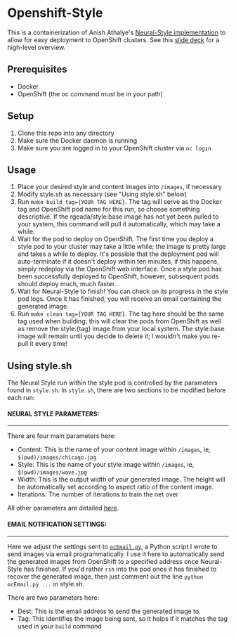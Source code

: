 # Openshift-Style

This is a containerization of Anish Athalye's [Neural-Style implementation](https://github.com/anishathalye/neural-style) to allow for easy deployment to OpenShift clusters. See this [slide deck](https://docs.google.com/a/redhat.com/presentation/d/1xvOtt2dJET_0PI4oYtB6AjsAIjrzZ9zLdQyAfwuTNlU/edit?usp=sharing) for a high-level overview.

## Prerequisites
* Docker
* OpenShift (the oc command must be in your path)

## Setup
1. Clone this repo into any directory
2. Make sure the Docker daemon is running
3. Make sure you are logged in to your OpenShift cluster via `oc login`

## Usage
1. Place your desired style and content images into `/images`, if necessary
2. Modify style.sh as necessary (see "Using style.sh" below)
3. Run `make build tag={YOUR TAG HERE}`. The tag will serve as the Docker tag and OpenShift pod name for this run, so choose something descriptive. If the rgeada/style:base image has not yet been pulled to your system, this command will pull it automatically, which may take a while.
4. Wait for the pod to deploy on OpenShift. The first time you deploy a style pod to your cluster may take a little while; the image is pretty large and takes a while to deploy. It's possible that the deployment pod will auto-terminate if it doesn't deploy within ten minutes, if this happens, simply redeploy via the OpenShift web interface. Once a style pod has been successfully deployed to OpenShift, however, subsequent pods should deploy much, much faster.
5. Wait for Neural-Style to finish! You can check on its progress in the style pod logs. Once it has finished, you will receive an email containing the generated image.
6. Run `make clean tag={YOUR TAG HERE}`. The tag here should be the same tag used when building; this will clear the pods from OpenShift as well as remove the style:{tag} image from your local system. The style:base image will remain until you decide to delete it; I wouldn't make you re-pull it every time!

## Using style.sh
The Neural Style run within the style pod is controlled by the parameters found in  `style.sh`. In `style.sh`, there are two sections to be modified before each run:

#### NEURAL STYLE PARAMETERS:
---
There are four main parameters here:
* Content: This is the name of your content image within `/images`, ie, `$(pwd)/images/chicago.jpg`
* Style: This is the name of your style image  within `/images`, ie, `$(pwd)/images/wave.jpg`
* Width: This is the output width of your generated image. The height will be automatically set according to aspect ratio of the content image.
* Iterations: The number of iterations to train the net over

All other parameters are detailed [here](https://github.com/anishathalye/neural-style).

#### EMAIL NOTIFICATION SETTINGS:
---
Here we adjust the settings sent to [`ocEmail.py`](https://github.com/RobGeada/openshift_style/blob/master/ocEmail.py), a Python script I wrote to send images via email programmatically. I use it here to automatically send the generated images from OpenShift to a specified address once Neural-Style has finished. If you'd rather `rsh` into the pod once it has finished to recover the generated image, then just comment out the line `python ocEmail.py ...` in style.sh.

There are two parameters here:
* Dest: This is the email address to send the generated image to.
* Tag: This identifies the image being sent, so it helps if it matches the tag used in your `build` command
